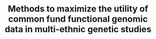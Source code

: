 ---
affilliation: PENNSYLVANIA STATE UNIV HERSHEY MED CTR
description: Smoking and drinking are major modifiable and heritable risk factors
  for a myriad of human diseases. Elucidating the genetic basis for smoking and drinking
  addiction will be critical for public health. In the past few years, the genetic
  studies of smoking and drinking addiction have made significant progress. With the
  help of large datasets and advanced analytical methods, we have identified >400
  associated loci in samples of European ancestry. As a next step, we will expand
  our study to include samples of non-European populations, in order to further empower
  discovery and elucidate the genetic architecture. A majority of the identified GWAS
  loci are non-coding. A critical first step to understand their function is to identify
  the target gene. Transcriptome-wide association study (TWAS) was proposed to link
  regulatory variants to target genes. In its original form, TWAS integrates eQTL
  and GWAS data from the matched ancestry. As multi- ethnic studies become more prevalent,
  it has been shown that direct integration of European eQTL with non- European GWAS
  would lead to loss of power and the results may be difficult to interpret as well.
  A majority of Common Funds functional genomic data (e.g., GTEx and 4DN) were primarily
  from European ancestry. It remains unclear whether they remain useful in multi-ethnic
  studies and if so, how to effectively utilize them. Here we propose a series of
  methodological innovations to combine GTEx data, epigenetic and 3D genomes data
  and other non-European functional genomic data to improve the gene expression prediction
  accuracy across tissue types and ancestries. For a given gene expression model,
  we will also propose methods to perform provably optimal TWAS in multi-ethnic genetic
  studies. These proposed methods, if successful, will open doors to use Common Funds
  data in the next generation genetic studies of complex traits in diverse populations.
  Compared to extremely expensive data generation, these method development projects
  are cost effective and could be highly impactful for maximizing the utility of Common
  Funds datasets.
end_date: '2023-09-21T12:00:00-04:00'
grant_num: R03OD032630
pi: LIU, DAJIANG
title: Methods to maximize the utility of common fund functional genomic data in multi-ethnic
  genetic studies
---